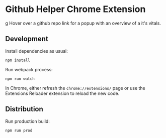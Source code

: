 # Github Helper Chrome Extension
g
Hover over a github repo link for a popup with an overview of a it's vitals.

## Development

Install dependencies as usual:

    npm install
    
Run webpack process:

    npm run watch
    
In Chrome, either refresh the `chrome://extensions/` page or use the Extensions Reloader extension to reload the new code.

## Distribution

Run production build:

    npm run prod
